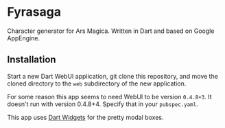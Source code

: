 Fyrasaga
========

Character generator for Ars Magica. Written in Dart and based on
Google AppEngine.

Installation
------------

Start a new Dart WebUI application, git clone this repository,
and move the cloned directory to the `web` subdirectory of the
new application.

For some reason this app seems to need WebUI to be version
`0.4.8+3`. It doesn't run with version 0.4.8+4. Specify that
in your `pubspec.yaml`.

This app uses [Dart Widgets](http://kevmoo.github.io/widget.dart/ "widgets")
for the pretty modal boxes.
